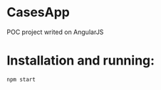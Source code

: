 CasesApp
========

POC project writed on AngularJS


Installation and running:
========================

`npm start`
